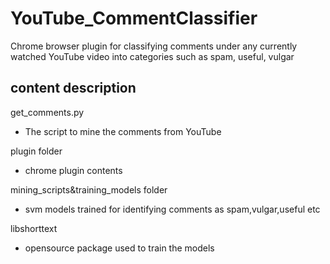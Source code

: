 # YouTube_CommentClassifier
Chrome browser plugin for classifying comments under any currently watched YouTube video into categories such as spam, useful, vulgar

content description
-----------------------------------

get_comments.py 
- The script to mine the comments from YouTube

plugin folder 
- chrome plugin contents

mining_scripts&training_models folder 
- svm models trained for identifying comments as spam,vulgar,useful etc

libshorttext 
- opensource package used to train the models
